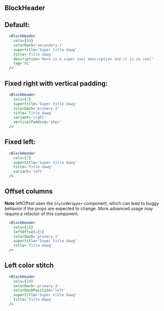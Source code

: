 ## BlockHeader
## Default:
```jsx
  <BlockHeader
    cols={10}
    colorDash='secondary-1'
    supertitle='Super title dawg'
    title='Title dawg'
    description='Here is a super cool description and it is so cool'
    tag='h1'
  />
```

## Fixed right with vertical padding:
```jsx
  <BlockHeader
    cols={7}
    supertitle='Super title dawg'
    colorDash='primary-3'
    title='Title dawg'
    variant='right'
    verticalPadding='60px'
  />
```

## Fixed left:
```jsx
  <BlockHeader
    cols={7}
    supertitle='Super title dawg'
    title='Title dawg'
    variant='left'
  />
```

## Offset columns
**Note** leftOffset uses the `StyledWrapper` component, which can lead to buggy behavior
if the props are expected to change. More advanced usage may require a refactor of this component.
```jsx
  <BlockHeader
    cols={10}
    leftOffset={5}
    colorDash='primary-3'
    supertitle='Super title dawg'
    title='Title dawg'
  />
```

## Left color stitch
```jsx
  <BlockHeader
    cols={10}
    colorDash='primary-3'
    colorDashPosition='left'
    supertitle='Super title dawg'
    title='Title dawg'
  />
```
